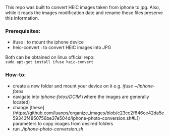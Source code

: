 This repo was built to convert HEIC images taken from iphone to jpg.
Also, while it reads the images modification date and rename these files
preserve this information.

<h3>Prerequisites:</h3>
<ul>
  <li> ifuse : to mount the iphone device
  <li> heic-convert : to convert HEIC images into JPG
</ul>

Both can be obtained on linux official repo:  
`sudo apt-get install ifuse heic-convert`

<h3>How-to:</h3>
<ul>
  <li> create a new folder  and mount your device on it  e.g. <em>ifuse ~/iphone-fotos</em>
  <li>  navigate into <em>iphone-fotos/DCIM</em> (where the images are generally located)
  <li>  change [these](https://github.com/luanps/organize_images/blob/c23cc2f646ce42da5e59343f4850756be37e504d/iphone-photo-conversion.sh#L1) parameters to copy images from desired folders
  <li>  run <em>./iphone-photo-conversion.sh</em>
</ul>

